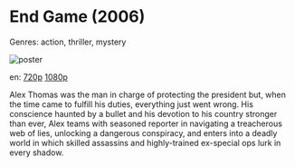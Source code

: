 # End Game (2006)

Genres: action, thriller, mystery

![poster](http://image.tmdb.org/t/p/w500/gKNJic2GQxbLYvO07V5trjuxeBS.jpg)

en:
  [720p](magnet:?xt=urn:btih:EDFEE4353B8692425C8344283FCF5459612100E6&tr=udp://glotorrents.pw:6969/announce&tr=udp://tracker.opentrackr.org:1337/announce&tr=udp://torrent.gresille.org:80/announce&tr=udp://tracker.openbittorrent.com:80&tr=udp://tracker.coppersurfer.tk:6969&tr=udp://tracker.leechers-paradise.org:6969&tr=udp://p4p.arenabg.ch:1337&tr=udp://tracker.internetwarriors.net:1337)
  [1080p](magnet:?xt=urn:btih:96C2B3265AD256B2ACD3282D72FDFBC01D7776F4&tr=udp://glotorrents.pw:6969/announce&tr=udp://tracker.opentrackr.org:1337/announce&tr=udp://torrent.gresille.org:80/announce&tr=udp://tracker.openbittorrent.com:80&tr=udp://tracker.coppersurfer.tk:6969&tr=udp://tracker.leechers-paradise.org:6969&tr=udp://p4p.arenabg.ch:1337&tr=udp://tracker.internetwarriors.net:1337)
  


Alex Thomas was the man in charge of protecting the president but, when the time came to fulfill his duties, everything just went wrong. His conscience haunted by a bullet and his devotion to his country stronger than ever, Alex teams with seasoned reporter in navigating a treacherous web of lies, unlocking a dangerous conspiracy, and enters into a deadly world in which skilled assassins and highly-trained ex-special ops lurk in every shadow.